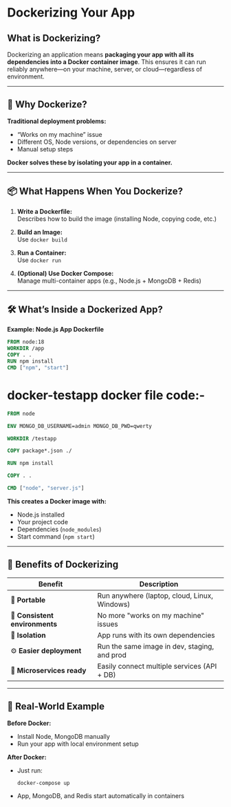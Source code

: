 

# Dockerizing Your App

## What is Dockerizing?

Dockerizing an application means **packaging your app with all its dependencies into a Docker container image**. This ensures it can run reliably anywhere—on your machine, server, or cloud—regardless of environment.

---

## 🔧 Why Dockerize?

**Traditional deployment problems:**
- “Works on my machine” issue
- Different OS, Node versions, or dependencies on server
- Manual setup steps

**Docker solves these by isolating your app in a container.**

---

## 📦 What Happens When You Dockerize?

1. **Write a Dockerfile:**  
     Describes how to build the image (installing Node, copying code, etc.)

2. **Build an Image:**  
     Use `docker build`

3. **Run a Container:**  
     Use `docker run`

4. **(Optional) Use Docker Compose:**  
     Manage multi-container apps (e.g., Node.js + MongoDB + Redis)

---

## 🛠️ What’s Inside a Dockerized App?

**Example: Node.js App Dockerfile**
```dockerfile
FROM node:18
WORKDIR /app
COPY . .
RUN npm install
CMD ["npm", "start"]
```

# docker-testapp docker file code:-
```dockerfile
FROM node

ENV MONGO_DB_USERNAME=admin MONGO_DB_PWD=qwerty

WORKDIR /testapp

COPY package*.json ./

RUN npm install

COPY . .

CMD ["node", "server.js"]
```
**This creates a Docker image with:**
- Node.js installed
- Your project code
- Dependencies (`node_modules`)
- Start command (`npm start`)

---

## 🚀 Benefits of Dockerizing

| Benefit                        | Description                                  |
| ------------------------------ | -------------------------------------------- |
| 🚀 **Portable**                | Run anywhere (laptop, cloud, Linux, Windows) |
| 🔄 **Consistent environments** | No more "works on my machine" issues         |
| 🧱 **Isolation**               | App runs with its own dependencies           |
| ⚙️ **Easier deployment**       | Run the same image in dev, staging, and prod |
| 🔧 **Microservices ready**     | Easily connect multiple services (API + DB)  |

---

## 🔁 Real-World Example

**Before Docker:**
- Install Node, MongoDB manually
- Run your app with local environment setup

**After Docker:**
- Just run:  
    ```bash
    docker-compose up
    ```
- App, MongoDB, and Redis start automatically in containers

